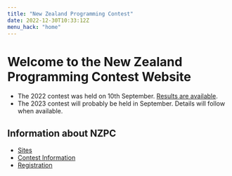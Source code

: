 ```yaml
---
title: "New Zealand Programming Contest"
date: 2022-12-30T10:33:12Z
menu_hack: "home"
---
```

# Welcome to the New Zealand Programming Contest Website

* The 2022 contest was held on 10th September. [Results are available](/results/).
* The 2023 contest will probably be held in September. Details will follow when available.

## Information about NZPC

* [Sites](/sites/)
* [Contest Information](/about/)
* [Registration](/register/)